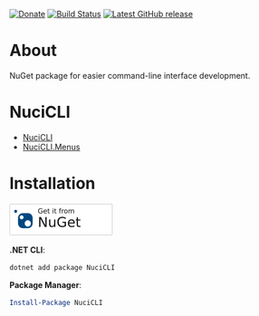 [![Donate](https://img.shields.io/badge/-%E2%99%A5%20Donate-%23ff69b4)](https://hmlendea.go.ro/fund.html) [![Build Status](https://github.com/hmlendea/nucicli/actions/workflows/dotnet.yml/badge.svg)](https://github.com/hmlendea/nucicli/actions/workflows/dotnet.yml) [![Latest GitHub release](https://img.shields.io/github/v/release/hmlendea/nucicli)](https://github.com/hmlendea/nucicli/releases/latest)

# About

NuGet package for easier command-line interface development.

# NuciCLI

 - [NuciCLI](https://github.com/hmlendea/nucicli)
 - [NuciCLI.Menus](https://github.com/hmlendea/nucicli.menus)

# Installation

[![Get it from NuGet](https://raw.githubusercontent.com/hmlendea/readme-assets/master/badges/stores/nuget.png)](https://nuget.org/packages/NuciCLI)

**.NET CLI**:
```bash
dotnet add package NuciCLI
```

**Package Manager**:
```powershell
Install-Package NuciCLI
```
